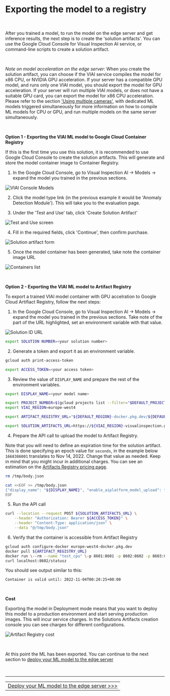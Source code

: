 # Exporting the model to a registry

<br>

After you trained a model, to run the model on the edge server and get inference results, the next step is to create the 'solution artifacts'. You can use the Google Cloud Console for Visual Inspection AI service, or command-line scripts to create a solution artifact.

<br>

_Note on model acceleration on the edge server:_ When you create the solution artifact, you can choose if the VIAI service compiles the model for x86 CPU, or NVIDIA GPU acceleration. If your server has a compatible GPU model, and runs only one VIAI model, you should export the model for GPU acceleration.
If your server will run multiple VIAI models, or does not have a suitable GPU card, you can export the model for x86 CPU acceleration. Please refer to the section ['Using multiple cameras'](./usingmultiplecameras.md), with dedicated ML models triggered simultaneously for more information on how to compile ML models for CPU or GPU, and run multiple models on the same server simultaneously.

<br>

__Option 1 - Exporting the VIAI ML model to Google Cloud Container Registry__

If this is the first time you use this solution, it is recommended to use Google Cloud Console to create the solution artifacts. This will generate and store the model container image to Container Registry.

1. In the Google Cloud Console, go to Visual Inspection AI -> Models -> expand the model you trained in the previous sections.

![VIAI Console Models](./images/export_to_container_registry_step_1.png)

2. Click the model type link (in the previous example it would be 'Anomaly Detection Module'). This will take you to the evaluation page.

3. Under the 'Test and Use' tab, click 'Create Solution Artifact'

![Test and Use screen](./images/export_to_container_registry_step_2.png)

4. Fill in the required fields, click 'Continue', then confirm purchase.

![Solution artifact form](./images/export_to_container_registry_step_3.png)

5. Once the model container has been generated, take note the container image URL

![Containers list](./images/export_to_container_registry_step_4.png)

<br>

__Option 2 - Exporting the VIAI ML model to Artifact Registry__

To export a trained VIAI model container with GPU accelration to Google Cloud Artifiact Registry, follow the next steps:

1. In the Google Cloud Console, go to Visual Inspection AI -> Models -> expand the model you trained in the previous sections.
Take note of the part of the URL highlighted, set an environment variable with that value.

![Solution ID URL](./images/export_to_artifact_registry_step_1.png)

```bash
export SOLUTION NUMBER=<your solution number>
```

2. Generate a token and export it as an environment variable.

```bash
gcloud auth print-access-token
```

```bash
export ACCESS_TOKEN=<your access token>
```

3. Review the value of `DISPLAY_NAME` and prepare the rest of the environment variables.

```bash
export DISPLAY_NAME=<your model name>

export PROJECT_NUMBER=$(gcloud projects list --filter="$DEFAULT_PROJECT" --format="value(PROJECT_NUMBER)")
export VIAI_REGION=europe-west4

export ARTIFACT_REGISTRY_URL="${DEFAULT_REGION}-docker.pkg.dev/${DEFAULT_PROJECT}/viai-models/${DISPLAY_NAME}:gpu-20221014003"

export SOLUTION_ARTIFACTS_URL=https://${VIAI_REGION}-visualinspection.googleapis.com/v1/projects/${PROJECT_NUMBER}/locations/${VIAI_REGION}/solutions/${SOLUTION_NUMBER}/solutionArtifacts
```

4. Prepare the API call to upload the model to Artifact Registry.

Note that you will need to define an expiration time for the solution artifact. This is done specifying an epoch value for `seconds`, in the example below `1668386001` translates to Nov 14, 2022. Change that value as needed. Keep in mind that you might incur in additional charges. You can see an estimation on the [Artifacts Registry pricing page](https://cloud.google.com/artifact-registry/pricing).

```bash
rm /tmp/body.json

cat <<EOF >> /tmp/body.json
{"display_name": "${DISPLAY_NAME}", "enable_aiplatform_model_upload": false, "export_type": "GPU_CONTAINER", "container_export_location": {"output_uri": "${ARTIFACT_REGISTRY_URL}"}, "expire_time": {"seconds": 1668386001}, "camera_count": 1, "purpose": "deployment"}
EOF
```

5. Run the API call

```bash
curl --location --request POST ${SOLUTION_ARTIFACTS_URL} \
    --header "Authorization: Bearer ${ACCESS_TOKEN}" \
    --header "Content-Type: application/json" \
    --data "@/tmp/body.json"
```

6. Verify that the container is accessible from Artifact Registry

```bash
gcloud auth configure-docker europe-west4-docker.pkg.dev
docker pull ${ARTIFACT_REGISTRY_URL}
docker run \--rm --name "test_cpu" \-p 8601:8601 -p 8602:8602 -p 8603:8603 \-t ${IMAGE_TAG}
curl localhost:8602/statusz
```

You should see output similar to this:

```text
Container is valid until: 2022-11-04T00:20:25+00:00
```

<br>

__Cost__

Exporting the model in Deployment mode means that you want to deploy this model to a production environment and start serving production images. This will incur service charges. In the Solutions Artifacts creation console you can see charges for different configurations.

![Artifact Registry cost](./images/artifact_registry_cost.png)

<br>

At this point the ML has been exported. You can continue to the next section to [deploy your ML model to the edge server](./modeltoedge.md)

<br>

___

<table width="100%">
<tr><td><a href="./modeltoedge.md">Deploy your ML model to the edge server >>></td></tr>
</table>
